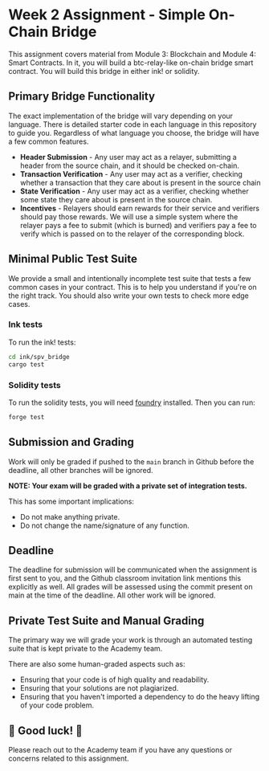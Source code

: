 # Week 2 Assignment - Simple On-Chain Bridge

This assignment covers material from Module 3: Blockchain and Module 4: Smart Contracts.
In it, you will build a btc-relay-like on-chain bridge smart contract.
You will build this bridge in either ink! or solidity. 

## Primary Bridge Functionality

The exact implementation of the bridge will vary depending on your language.
There is detailed starter code in each language in this repository to guide you.
Regardless of what language you choose, the bridge will have a few common features.

* **Header Submission** - Any user may act as a relayer, submitting a header from the source chain, and it should be checked on-chain.
* **Transaction Verification** - Any user may act as a verifier, checking whether a transaction that they care about is present in the  source chain
* **State Verification** - Any user may act as a verifier, checking whether some state they care about is present in the source chain.
* **Incentives** - Relayers should earn rewards for their service and verifiers should pay those rewards.
We will use a simple system where the relayer pays a fee to submit (which is burned) and verifiers pay a fee to verify which is passed on to the relayer of the corresponding block.

## Minimal Public Test Suite

We provide a small and intentionally incomplete test suite that tests a few common cases in your contract.
This is to help you understand if you're on the right track.
You should also write your own tests to check more edge cases.

### Ink tests

To run the ink! tests:
```bash
cd ink/spv_bridge
cargo test
```

### Solidity tests

To run the solidity tests, you will need [foundry](https://book.getfoundry.sh/) installed. Then you can run:

```bash
forge test
```

## Submission and Grading
Work will only be graded if pushed to the `main` branch in Github before the deadline, all other branches will be ignored.

**NOTE: Your exam will be graded with a private set of integration tests.**

This has some important implications:

- Do not make anything private.
- Do not change the name/signature of any function.

## Deadline

The deadline for submission will be communicated when the assignment is first sent to you, and the Github classroom invitation link mentions this explicitly as well. All grades will be assessed using the commit present on main at the time of the deadline. All other work will be ignored.

## Private Test Suite and Manual Grading

The primary way we will grade your work is through an automated testing suite that is kept private to the Academy team.

There are also some human-graded aspects such as:

- Ensuring that your code is of high quality and readability.
- Ensuring that your solutions are not plagiarized.
- Ensuring that you haven't imported a dependency to do the heavy lifting of your code problem.

## 🚀 Good luck! 🚀

Please reach out to the Academy team if you have any questions or concerns related to this assignment.
